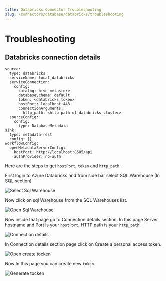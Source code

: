 ```yaml
---
title: Databricks Connector Troubleshooting
slug: /connectors/database/databricks/troubleshooting
---
```


# Troubleshooting

## Databricks connection details

```
source:
  type: databricks
  serviceName: local_databricks
  serviceConnection:
    config:
      catalog: hive_metastore
      databaseSchema: default
      token: <databricks token>
      hostPort: localhost:443
      connectionArguments:
        http_path: <http path of databricks cluster>
  sourceConfig:
    config:
      type: DatabaseMetadata
sink:
  type: metadata-rest
  config: {}
workflowConfig:
  openMetadataServerConfig:
    hostPort: http://localhost:8585/api
    authProvider: no-auth
```

Here are the steps to get `hostPort`, `token` and `http_path`.

First login to Azure Databricks and from side bar select SQL Warehouse (In SQL section)

<div className="w-100 flex justify-center">
<Image
  src="/images/openmetadata/connectors/databricks/select-sql-warehouse.webp"
  alt="Select Sql Warehouse"
  caption="Select Sql Warehouse"
/>
</div>

Now click on sql Warehouse from the SQL Warehouses list.

<div className="w-100 flex justify-center">
<Image
  src="/images/openmetadata/connectors/databricks/Open-sql-warehouse.webp"
  alt="Open Sql Warehouse"
  caption="Open Sql Warehouse"
/>
</div>

Now inside that page go to Connection details section.
In this page Server hostname and Port is your `hostPort`, HTTP path is your `http_path`.

<div className="w-100 flex justify-center">
<Image
  src="/images/openmetadata/connectors/databricks/Connection-details.webp"
  alt="Connection details"
  caption="Connection details"
/>
</div>

In Connection details section page click on Create a personal access token.

<div className="w-100 flex justify-center">
<Image
  src="/images/openmetadata/connectors/databricks/Open-create-tocken-page.webp"
  alt="Open create tocken"
  caption="Open create tocken"
/>
</div>

Now In this page you can create new `token`.

<div className="w-100 flex justify-center">
<Image
  src="/images/openmetadata/connectors/databricks/Generate-token.webp"
  alt="Generate tocken"
  caption="Generate tocken"
/>
</div>
